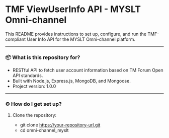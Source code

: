 # TMF ViewUserInfo API - MYSLT Omni-channel #

This README provides instructions to set up, configure, and run the TMF-compliant User Info API for the MYSLT Omni-channel platform.

---

### 📦 What is this repository for? ###

- RESTful API to fetch user account information based on TM Forum Open API standards.
- Built with Node.js, Express.js, MongoDB, and Mongoose.
- Project version: 1.0.0

---

### ⚙️ How do I get set up? ###

1. Clone the repository:

   - git clone https://your-repository-url.git
   - cd omni-channel_myslt
